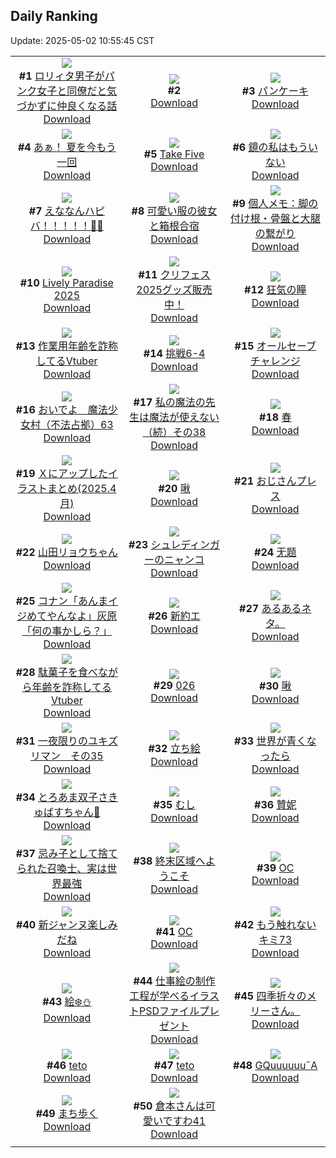 ## Daily Ranking
Update: 2025-05-02 10:55:45 CST

|      |      |      |
| :----: | :----: | :----: |
| ![](https://i.pixiv.re/c/240x480/img-master/img/2025/04/29/12/00/59/129826572_p0_master1200.jpg)<br>**#1** [ロリィタ男子がパンク女子と同僚だと気づかずに仲良くなる話](https://www.pixiv.net/artworks/129826572)<br>[Download](https://i.pixiv.re/img-original/img/2025/04/29/12/00/59/129826572_p0.jpg) | ![](https://s.pximg.net/common/images/limit_unviewable_s.png)<br>**#2** [](https://www.pixiv.net/artworks/129848821)<br>[Download](https://s.pximg.net/common/images/limit_unviewable_s.png) | ![](https://i.pixiv.re/c/240x480/img-master/img/2025/04/29/20/30/01/129841220_p0_master1200.jpg)<br>**#3** [パンケーキ](https://www.pixiv.net/artworks/129841220)<br>[Download](https://i.pixiv.re/img-original/img/2025/04/29/20/30/01/129841220_p0.png) |
| ![](https://i.pixiv.re/c/240x480/img-master/img/2025/04/29/00/00/08/129811596_p0_master1200.jpg)<br>**#4** [あぁ！ 夏を今もう一回](https://www.pixiv.net/artworks/129811596)<br>[Download](https://i.pixiv.re/img-original/img/2025/04/29/00/00/08/129811596_p0.jpg) | ![](https://i.pixiv.re/c/240x480/img-master/img/2025/04/30/00/00/09/129850568_p0_master1200.jpg)<br>**#5** [Take Five](https://www.pixiv.net/artworks/129850568)<br>[Download](https://i.pixiv.re/img-original/img/2025/04/30/00/00/09/129850568_p0.jpg) | ![](https://i.pixiv.re/c/240x480/img-master/img/2025/04/29/21/15/03/129843213_p0_master1200.jpg)<br>**#6** [鏡の私はもういない](https://www.pixiv.net/artworks/129843213)<br>[Download](https://i.pixiv.re/img-original/img/2025/04/29/21/15/03/129843213_p0.jpg) |
| ![](https://i.pixiv.re/c/240x480/img-master/img/2025/04/30/00/00/05/129850535_p0_master1200.jpg)<br>**#7** [えななんハピバ！！！！！🎂🎉](https://www.pixiv.net/artworks/129850535)<br>[Download](https://i.pixiv.re/img-original/img/2025/04/30/00/00/05/129850535_p0.jpg) | ![](https://i.pixiv.re/c/240x480/img-master/img/2025/04/30/17/00/33/129870084_p0_master1200.jpg)<br>**#8** [可愛い服の彼女と箱根合宿](https://www.pixiv.net/artworks/129870084)<br>[Download](https://i.pixiv.re/img-original/img/2025/04/30/17/00/33/129870084_p0.jpg) | ![](https://i.pixiv.re/c/240x480/img-master/img/2025/04/29/06/00/07/129819689_p0_master1200.jpg)<br>**#9** [個人メモ：脚の付け根・骨盤と大腿の繋がり](https://www.pixiv.net/artworks/129819689)<br>[Download](https://i.pixiv.re/img-original/img/2025/04/29/06/00/07/129819689_p0.jpg) |
| ![](https://i.pixiv.re/c/240x480/img-master/img/2025/04/29/21/11/43/129843056_p0_master1200.jpg)<br>**#10** [Lively Paradise 2025](https://www.pixiv.net/artworks/129843056)<br>[Download](https://i.pixiv.re/img-original/img/2025/04/29/21/11/43/129843056_p0.jpg) | ![](https://i.pixiv.re/c/240x480/img-master/img/2025/04/29/00/30/07/129813262_p0_master1200.jpg)<br>**#11** [クリフェス2025グッズ販売中！](https://www.pixiv.net/artworks/129813262)<br>[Download](https://i.pixiv.re/img-original/img/2025/04/29/00/30/07/129813262_p0.jpg) | ![](https://i.pixiv.re/c/240x480/img-master/img/2025/04/29/00/06/25/129812251_p0_master1200.jpg)<br>**#12** [狂気の瞳](https://www.pixiv.net/artworks/129812251)<br>[Download](https://i.pixiv.re/img-original/img/2025/04/29/00/06/25/129812251_p0.png) |
| ![](https://i.pixiv.re/c/240x480/img-master/img/2025/04/29/21/00/06/129842440_p0_master1200.jpg)<br>**#13** [作業用年齢を詐称してるVtuber](https://www.pixiv.net/artworks/129842440)<br>[Download](https://i.pixiv.re/img-original/img/2025/04/29/21/00/06/129842440_p0.png) | ![](https://i.pixiv.re/c/240x480/img-master/img/2025/04/29/12/05/47/129826689_p0_master1200.jpg)<br>**#14** [挑戦6-4](https://www.pixiv.net/artworks/129826689)<br>[Download](https://i.pixiv.re/img-original/img/2025/04/29/12/05/47/129826689_p0.png) | ![](https://i.pixiv.re/c/240x480/img-master/img/2025/04/29/00/00/47/129811838_p0_master1200.jpg)<br>**#15** [オールセーブチャレンジ](https://www.pixiv.net/artworks/129811838)<br>[Download](https://i.pixiv.re/img-original/img/2025/04/29/00/00/47/129811838_p0.jpg) |
| ![](https://i.pixiv.re/c/240x480/img-master/img/2025/04/29/13/01/45/129828095_p0_master1200.jpg)<br>**#16** [おいでよ　魔法少女村（不法占拠）63](https://www.pixiv.net/artworks/129828095)<br>[Download](https://i.pixiv.re/img-original/img/2025/04/29/13/01/45/129828095_p0.png) | ![](https://i.pixiv.re/c/240x480/img-master/img/2025/04/30/00/00/39/129850763_p0_master1200.jpg)<br>**#17** [私の魔法の先生は魔法が使えない（続）その38](https://www.pixiv.net/artworks/129850763)<br>[Download](https://i.pixiv.re/img-original/img/2025/04/30/00/00/39/129850763_p0.jpg) | ![](https://i.pixiv.re/c/240x480/img-master/img/2025/04/30/00/00/07/129850557_p0_master1200.jpg)<br>**#18** [春](https://www.pixiv.net/artworks/129850557)<br>[Download](https://i.pixiv.re/img-original/img/2025/04/30/00/00/07/129850557_p0.jpg) |
| ![](https://i.pixiv.re/c/240x480/img-master/img/2025/04/30/12/43/15/129865087_p0_master1200.jpg)<br>**#19** [Ｘにアップしたイラストまとめ(2025.4月)](https://www.pixiv.net/artworks/129865087)<br>[Download](https://i.pixiv.re/img-original/img/2025/04/30/12/43/15/129865087_p0.jpg) | ![](https://i.pixiv.re/c/240x480/img-master/img/2025/04/30/00/48/20/129852832_p0_master1200.jpg)<br>**#20** [啾](https://www.pixiv.net/artworks/129852832)<br>[Download](https://i.pixiv.re/img-original/img/2025/04/30/00/48/20/129852832_p0.jpg) | ![](https://i.pixiv.re/c/240x480/img-master/img/2025/04/29/22/22/48/129846238_p0_master1200.jpg)<br>**#21** [おじさんプレス](https://www.pixiv.net/artworks/129846238)<br>[Download](https://i.pixiv.re/img-original/img/2025/04/29/22/22/48/129846238_p0.jpg) |
| ![](https://i.pixiv.re/c/240x480/img-master/img/2025/04/29/00/02/14/129812021_p0_master1200.jpg)<br>**#22** [山田リョウちゃん](https://www.pixiv.net/artworks/129812021)<br>[Download](https://i.pixiv.re/img-original/img/2025/04/29/00/02/14/129812021_p0.png) | ![](https://i.pixiv.re/c/240x480/img-master/img/2025/04/29/21/22/08/129843527_p0_master1200.jpg)<br>**#23** [シュレディンガーのニャンコ](https://www.pixiv.net/artworks/129843527)<br>[Download](https://i.pixiv.re/img-original/img/2025/04/29/21/22/08/129843527_p0.jpg) | ![](https://i.pixiv.re/c/240x480/img-master/img/2025/04/30/00/49/56/129852872_p0_master1200.jpg)<br>**#24** [无题](https://www.pixiv.net/artworks/129852872)<br>[Download](https://i.pixiv.re/img-original/img/2025/04/30/00/49/56/129852872_p0.jpg) |
| ![](https://i.pixiv.re/c/240x480/img-master/img/2025/04/29/17/29/39/129834608_p0_master1200.jpg)<br>**#25** [コナン「あんまイジめてやんなよ」灰原「何の事かしら？」](https://www.pixiv.net/artworks/129834608)<br>[Download](https://i.pixiv.re/img-original/img/2025/04/29/17/29/39/129834608_p0.jpg) | ![](https://i.pixiv.re/c/240x480/img-master/img/2025/04/29/23/49/17/129850024_p0_master1200.jpg)<br>**#26** [新約エ](https://www.pixiv.net/artworks/129850024)<br>[Download](https://i.pixiv.re/img-original/img/2025/04/29/23/49/17/129850024_p0.jpg) | ![](https://i.pixiv.re/c/240x480/img-master/img/2025/04/30/08/15/09/129860400_p0_master1200.jpg)<br>**#27** [あるあるネタ。](https://www.pixiv.net/artworks/129860400)<br>[Download](https://i.pixiv.re/img-original/img/2025/04/30/08/15/09/129860400_p0.jpg) |
| ![](https://i.pixiv.re/c/240x480/img-master/img/2025/04/30/21/13/36/129878673_p0_master1200.jpg)<br>**#28** [駄菓子を食べながら年齢を詐称してるVtuber](https://www.pixiv.net/artworks/129878673)<br>[Download](https://i.pixiv.re/img-original/img/2025/04/30/21/13/36/129878673_p0.png) | ![](https://i.pixiv.re/c/240x480/img-master/img/2025/04/29/00/00/13/129811637_p0_master1200.jpg)<br>**#29** [026](https://www.pixiv.net/artworks/129811637)<br>[Download](https://i.pixiv.re/img-original/img/2025/04/29/00/00/13/129811637_p0.jpg) | ![](https://i.pixiv.re/c/240x480/img-master/img/2025/04/30/00/49/22/129852856_p0_master1200.jpg)<br>**#30** [啾](https://www.pixiv.net/artworks/129852856)<br>[Download](https://i.pixiv.re/img-original/img/2025/04/30/00/49/22/129852856_p0.jpg) |
| ![](https://i.pixiv.re/c/240x480/img-master/img/2025/04/29/20/28/02/129841138_p0_master1200.jpg)<br>**#31** [一夜限りのユキズリマン　その35](https://www.pixiv.net/artworks/129841138)<br>[Download](https://i.pixiv.re/img-original/img/2025/04/29/20/28/02/129841138_p0.png) | ![](https://i.pixiv.re/c/240x480/img-master/img/2025/04/29/01/18/19/129814900_p0_master1200.jpg)<br>**#32** [立ち絵](https://www.pixiv.net/artworks/129814900)<br>[Download](https://i.pixiv.re/img-original/img/2025/04/29/01/18/19/129814900_p0.jpg) | ![](https://i.pixiv.re/c/240x480/img-master/img/2025/04/29/19/18/12/129838384_p0_master1200.jpg)<br>**#33** [世界が青くなったら](https://www.pixiv.net/artworks/129838384)<br>[Download](https://i.pixiv.re/img-original/img/2025/04/29/19/18/12/129838384_p0.jpg) |
| ![](https://i.pixiv.re/c/240x480/img-master/img/2025/04/29/00/13/52/129812591_p0_master1200.jpg)<br>**#34** [とろあま双子さきゅばすちゃん🩷](https://www.pixiv.net/artworks/129812591)<br>[Download](https://i.pixiv.re/img-original/img/2025/04/29/00/13/52/129812591_p0.jpg) | ![](https://i.pixiv.re/c/240x480/img-master/img/2025/04/30/12/09/48/129864482_p0_master1200.jpg)<br>**#35** [むし](https://www.pixiv.net/artworks/129864482)<br>[Download](https://i.pixiv.re/img-original/img/2025/04/30/12/09/48/129864482_p0.png) | ![](https://i.pixiv.re/c/240x480/img-master/img/2025/04/29/13/19/29/129828491_p0_master1200.jpg)<br>**#36** [贊妮](https://www.pixiv.net/artworks/129828491)<br>[Download](https://i.pixiv.re/img-original/img/2025/04/29/13/19/29/129828491_p0.jpg) |
| ![](https://i.pixiv.re/c/240x480/img-master/img/2025/04/30/00/00/25/129850699_p0_master1200.jpg)<br>**#37** [忌み子として捨てられた召喚士、実は世界最強](https://www.pixiv.net/artworks/129850699)<br>[Download](https://i.pixiv.re/img-original/img/2025/04/30/00/00/25/129850699_p0.jpg) | ![](https://i.pixiv.re/c/240x480/img-master/img/2025/04/29/07/58/06/129821488_p0_master1200.jpg)<br>**#38** [終末区域へようこそ](https://www.pixiv.net/artworks/129821488)<br>[Download](https://i.pixiv.re/img-original/img/2025/04/29/07/58/06/129821488_p0.jpg) | ![](https://i.pixiv.re/c/240x480/img-master/img/2025/04/29/01/04/15/129814475_p0_master1200.jpg)<br>**#39** [OC](https://www.pixiv.net/artworks/129814475)<br>[Download](https://i.pixiv.re/img-original/img/2025/04/29/01/04/15/129814475_p0.jpg) |
| ![](https://i.pixiv.re/c/240x480/img-master/img/2025/04/29/19/12/11/129838193_p0_master1200.jpg)<br>**#40** [新ジャンヌ楽しみだね](https://www.pixiv.net/artworks/129838193)<br>[Download](https://i.pixiv.re/img-original/img/2025/04/29/19/12/11/129838193_p0.jpg) | ![](https://i.pixiv.re/c/240x480/img-master/img/2025/04/29/00/02/05/129812005_p0_master1200.jpg)<br>**#41** [OC](https://www.pixiv.net/artworks/129812005)<br>[Download](https://i.pixiv.re/img-original/img/2025/04/29/00/02/05/129812005_p0.jpg) | ![](https://i.pixiv.re/c/240x480/img-master/img/2025/04/30/12/13/41/129864555_p0_master1200.jpg)<br>**#42** [もう触れないキミ73](https://www.pixiv.net/artworks/129864555)<br>[Download](https://i.pixiv.re/img-original/img/2025/04/30/12/13/41/129864555_p0.jpg) |
| ![](https://i.pixiv.re/c/240x480/img-master/img/2025/04/29/23/13/30/129848510_p0_master1200.jpg)<br>**#43** [絵❄️⛄️](https://www.pixiv.net/artworks/129848510)<br>[Download](https://i.pixiv.re/img-original/img/2025/04/29/23/13/30/129848510_p0.png) | ![](https://i.pixiv.re/c/240x480/img-master/img/2025/04/30/17/44/29/129871005_p0_master1200.jpg)<br>**#44** [仕事絵の制作工程が学べるイラストPSDファイルプレゼント](https://www.pixiv.net/artworks/129871005)<br>[Download](https://i.pixiv.re/img-original/img/2025/04/30/17/44/29/129871005_p0.jpg) | ![](https://i.pixiv.re/c/240x480/img-master/img/2025/04/30/05/05/43/129857552_p0_master1200.jpg)<br>**#45** [四季折々のメリーさん。](https://www.pixiv.net/artworks/129857552)<br>[Download](https://i.pixiv.re/img-original/img/2025/04/30/05/05/43/129857552_p0.jpg) |
| ![](https://i.pixiv.re/c/240x480/img-master/img/2025/04/30/00/47/14/129852804_p0_master1200.jpg)<br>**#46** [teto](https://www.pixiv.net/artworks/129852804)<br>[Download](https://i.pixiv.re/img-original/img/2025/04/30/00/47/14/129852804_p0.jpg) | ![](https://i.pixiv.re/c/240x480/img-master/img/2025/04/30/00/45/09/129852758_p0_master1200.jpg)<br>**#47** [teto](https://www.pixiv.net/artworks/129852758)<br>[Download](https://i.pixiv.re/img-original/img/2025/04/30/00/45/09/129852758_p0.jpg) | ![](https://i.pixiv.re/c/240x480/img-master/img/2025/04/29/19/44/55/129839355_p0_master1200.jpg)<br>**#48** [GQuuuuuu˝A](https://www.pixiv.net/artworks/129839355)<br>[Download](https://i.pixiv.re/img-original/img/2025/04/29/19/44/55/129839355_p0.jpg) |
| ![](https://i.pixiv.re/c/240x480/img-master/img/2025/04/30/19/45/37/129874959_p0_master1200.jpg)<br>**#49** [まち歩く](https://www.pixiv.net/artworks/129874959)<br>[Download](https://i.pixiv.re/img-original/img/2025/04/30/19/45/37/129874959_p0.jpg) | ![](https://i.pixiv.re/c/240x480/img-master/img/2025/04/29/10/55/55/129824918_p0_master1200.jpg)<br>**#50** [倉本さんは可愛いですわ41](https://www.pixiv.net/artworks/129824918)<br>[Download](https://i.pixiv.re/img-original/img/2025/04/29/10/55/55/129824918_p0.jpg) |
|      |
